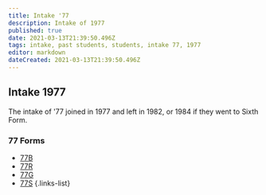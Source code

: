 ```yaml
---
title: Intake '77
description: Intake of 1977
published: true
date: 2021-03-13T21:39:50.496Z
tags: intake, past students, students, intake 77, 1977
editor: markdown
dateCreated: 2021-03-13T21:39:50.496Z
---
```


## Intake 1977
The intake of '77 joined in 1977 and left in 1982, or 1984 if they went to Sixth Form.

### 77 Forms
- [77B](/students/past/intake-77/b)
- [77R](/students/past/intake-77/r)
- [77G](/students/past/intake-77/g)
- [77S](/students/past/intake-77/s)
{.links-list}